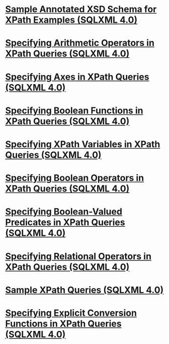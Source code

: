 # [Sample Annotated XSD Schema for XPath Examples (SQLXML 4.0)](sample-annotated-xsd-schema-for-xpath-examples-sqlxml-4.0.md)
# [Specifying Arithmetic Operators in XPath Queries (SQLXML 4.0)](specifying-arithmetic-operators-in-xpath-queries-sqlxml-4.0.md)
# [Specifying Axes in XPath Queries (SQLXML 4.0)](specifying-axes-in-xpath-queries-sqlxml-4.0.md)
# [Specifying Boolean Functions in XPath Queries (SQLXML 4.0)](specifying-boolean-functions-in-xpath-queries-sqlxml-4.0.md)
# [Specifying XPath Variables in XPath Queries (SQLXML 4.0)](specifying-xpath-variables-in-xpath-queries-sqlxml-4.0.md)
# [Specifying Boolean Operators in XPath Queries (SQLXML 4.0)](specifying-boolean-operators-in-xpath-queries-sqlxml-4.0.md)
# [Specifying Boolean-Valued Predicates in XPath Queries (SQLXML 4.0)](specifying-boolean-valued-predicates-in-xpath-queries-sqlxml-4.0.md)
# [Specifying Relational Operators in XPath Queries (SQLXML 4.0)](specifying-relational-operators-in-xpath-queries-sqlxml-4.0.md)
# [Sample XPath Queries (SQLXML 4.0)](sample-xpath-queries-sqlxml-4.0.md)
# [Specifying Explicit Conversion Functions in XPath Queries (SQLXML 4.0)](specifying-explicit-conversion-functions-in-xpath-queries-sqlxml-4.0.md)
